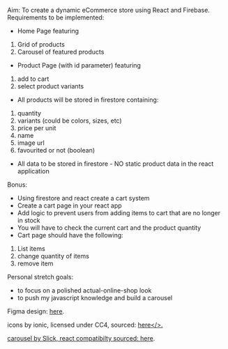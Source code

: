 Aim: To create a dynamic eCommerce store using React and Firebase. 
Requirements to be implemented: 
- Home Page featuring 
1. Grid of products
2. Carousel of featured products
- Product Page (with id parameter) featuring
1. add to cart 
2. select product variants
- All products will be stored in firestore containing:
1. quantity
2. variants (could be colors, sizes, etc)
3. price per unit
4. name
5. image url
6. favourited or not (boolean)
- All data to be stored in firestore - NO static product data in the react application

Bonus:
- Using firestore and react create a cart system
- Create a cart page in your react app
- Add logic to prevent users from adding items to cart that are no longer in stock
- You will have to check the current cart and the product quantity
- Cart page should have the following:
1. List items
2. change quantity of items
3. remove item

Personal stretch goals:
- to focus on a polished actual-online-shop look
- to push my javascript knowledge and build a carousel 

Figma design: <a href="https://www.figma.com/file/6PliGo7Fsbq3WmCP95dMrm/Urban-Jungle?node-id=0%3A1">here</a>.

icons by ionic, licensed under CC4, sourced: <a href="https://ionic.io/ionicons">here</>. 

carousel by Slick, react compatibilty sourced: <a href="https://github.com/akiran/react-slick">here</a>. 
